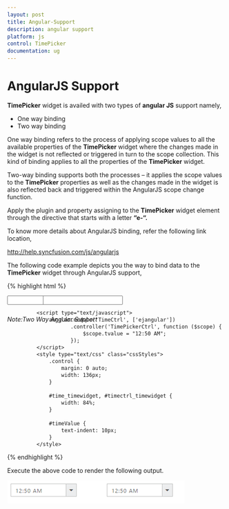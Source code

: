 ```yaml
---
layout: post
title: Angular-Support
description: angular support
platform: js
control: TimePicker
documentation: ug
---
```


# AngularJS Support

**TimePicker** widget is availed with two types of **angular JS** support namely, 

* One way binding
* Two way binding 



One way binding refers to the process of applying scope values to all the available properties of the **TimePicker** widget where the changes made in the widget is not reflected or triggered in turn to the scope collection. This kind of binding applies to all the properties of the **TimePicker** widget.

Two-way binding supports both the processes – it applies the scope values to the **TimePicker** properties as well as the changes made in the widget is also reflected back and triggered within the AngularJS scope change function.

Apply the plugin and property assigning to the **TimePicker** widget element through the directive that starts with a letter **“e-“.**

To know more details about AngularJS binding, refer the following link location,

<http://help.syncfusion.com/js/angularjs>

The following code example depicts you the way to bind data to the **TimePicker** widget through AngularJS support,


{% highlight html %}


<html ng-app="TimeCtrl">
<head>
    <title>Essential Studio for JavaScript : Timepicker angular</title>
    <meta name="viewport" content="width=device-width, initial-scale=1.0" charset="utf-8" />
    <link href="http://cdn.syncfusion.com/{{ site.releaseversion }}/js/web/flat-azure/ej.web.all.min.css" rel="stylesheet" />
    <!--scripts-->
    <script src="http://cdn.syncfusion.com/js/assets/external/jquery-1.10.2.min.js"></script>
    <script src="http://cdn.syncfusion.com/js/assets/external/jquery.globalize.min.js"> </script>
    <script src="http://cdn.syncfusion.com/js/assets/external/jquery.easing.1.3.min.js"> </script>
    <script src="http://cdn.syncfusion.com/js/assets/external/angular.min.js"></script>
    <script src="http://cdn.syncfusion.com/{{ site.releaseversion }}/js/web/ej.web.all.min.js"></script>
    <script src="http://cdn.syncfusion.com/{{ site.releaseversion }}/js/web/ej.unobtrusive.min.js"></script>
    <script src="http://cdn.syncfusion.com/{{ site.releaseversion }}/js/ej.widget.angular.min.js"> </script>
</head>
<body ng-controller="TimePickerCtrl">
    <div class="content-container-fluid">
        <div class="row">
            <div class="cols-sample-area">
                <div class="frame" style="width: 30%; height: 17px;">
                    <div id="control" style="float: left;width: 45%;">
                        <input id="time" type="text" ej-timepicker e-value="tvalue" />
                        <h6><span style="font-style: italic; font-weight: normal; position: absolute; margin-top: 5px;">Note:Two Way Angular Support</span></h6>
                    </div>
                    <div id="binding" style=" float: right;width: 45%;">
                        <input id="timectrl" type="text" ej-timepicker e-value="tvalue" e-interval="10" />
                    </div>
                </div>
            </div>
        </div>
    </div>

    <script type="text/javascript">
        angular.module('TimeCtrl', ['ejangular'])
               .controller('TimePickerCtrl', function ($scope) {
                   $scope.tvalue = "12:50 AM";
               });
    </script>
    <style type="text/css" class="cssStyles">
        .control {
            margin: 0 auto;
            width: 136px;
        }

        #time_timewidget, #timectrl_timewidget {
            width: 84%;
        }

        #timeValue {
            text-indent: 10px;
        }
    </style>
</body>
</html>


{% endhighlight %}

Execute the above code to render the following output.



![](/js/TimePicker/Angular-Support_images/Angular-Support_img1.png) 


